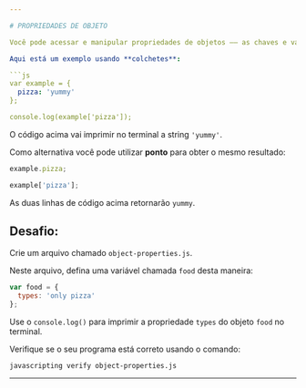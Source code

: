 ```yaml
---

# PROPRIEDADES DE OBJETO

Você pode acessar e manipular propriedades de objetos –– as chaves e valores de um objeto –– de uma maneira bem similar como fazemos com arrays.

Aqui está um exemplo usando **colchetes**:

```js
var example = {
  pizza: 'yummy'
};

console.log(example['pizza']);
```

O código acima vai imprimir no terminal a string `'yummy'`.

Como alternativa você pode utilizar **ponto** para obter o mesmo resultado:

```js
example.pizza;

example['pizza'];
```

As duas linhas de código acima retornarão `yummy`.

## Desafio:

Crie um arquivo chamado `object-properties.js`.

Neste arquivo, defina uma variável chamada `food` desta maneira:

```js
var food = {
  types: 'only pizza'
};
```

Use o `console.log()` para imprimir a propriedade `types` do objeto `food` no terminal.

Verifique se o seu programa está correto usando o comando:

`javascripting verify object-properties.js`

---
```

